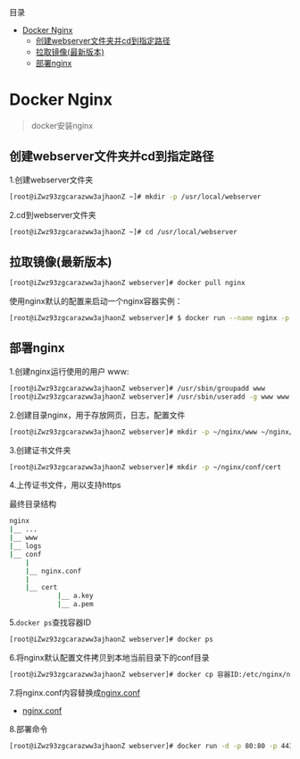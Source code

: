 目录

<!-- TOC -->

- [Docker Nginx](#docker-nginx)
    - [创建webserver文件夹并cd到指定路径](#创建webserver文件夹并cd到指定路径)
    - [拉取镜像(最新版本)](#拉取镜像最新版本)
    - [部署nginx](#部署nginx)

<!-- /TOC -->

# Docker Nginx
> docker安装nginx

## 创建webserver文件夹并cd到指定路径

1.创建webserver文件夹

``` bash
[root@iZwz93zgcarazww3ajhaonZ ~]# mkdir -p /usr/local/webserver
```

2.cd到webserver文件夹

``` bash
[root@iZwz93zgcarazww3ajhaonZ ~]# cd /usr/local/webserver
```

## 拉取镜像(最新版本)

``` bash
[root@iZwz93zgcarazww3ajhaonZ webserver]# docker pull nginx
```

使用nginx默认的配置来启动一个nginx容器实例：

``` bash
[root@iZwz93zgcarazww3ajhaonZ webserver]# $ docker run --name nginx -p 80:80 -p 443:443 -d nginx
```

## 部署nginx

1.创建nginx运行使用的用户 www:

``` bash
[root@iZwz93zgcarazww3ajhaonZ webserver]# /usr/sbin/groupadd www 
[root@iZwz93zgcarazww3ajhaonZ webserver]# /usr/sbin/useradd -g www www
```

2.创建目录nginx，用于存放网页，日志，配置文件

``` bash
[root@iZwz93zgcarazww3ajhaonZ webserver]# mkdir -p ~/nginx/www ~/nginx/logs ~/nginx/conf
```

3.创建证书文件夹

``` bash
[root@iZwz93zgcarazww3ajhaonZ webserver]# mkdir -p ~/nginx/conf/cert
```

4.上传证书文件，用以支持https

最终目录结构
``` bash
nginx
|__ ...
|__ www
|__ logs
|__ conf
    |  
    |__ nginx.conf
    |
    |__ cert
            |__ a.key
            |__ a.pem
```

5.`docker ps`查找容器ID

``` bash
[root@iZwz93zgcarazww3ajhaonZ webserver]# docker ps
```

6.将nginx默认配置文件拷贝到本地当前目录下的conf目录

``` bash
[root@iZwz93zgcarazww3ajhaonZ webserver]# docker cp 容器ID:/etc/nginx/nginx.conf ~/nginx/conf
```

7.将nginx.conf内容替换成[nginx.conf](./nginx.conf)

- [nginx.conf](./nginx.conf)

8.部署命令

``` bash
[root@iZwz93zgcarazww3ajhaonZ webserver]# docker run -d -p 80:80 -p 443:443 --name nginx -v ~/nginx/www:/usr/share/nginx/html -v ~/nginx/conf/nginx.conf:/etc/nginx/nginx.conf -v ~/nginx/logs:/var/log/nginx nginx
```